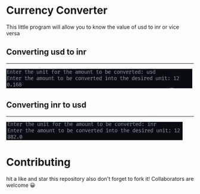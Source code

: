# Currency Converter

This little program will allow you to know the value of usd to inr or vice versa

## Converting usd to inr
--------------------------
![ScreenShot](/images/usd-to-inr.jpg)

## Converting inr to usd
--------------------------
![uheuhkeje](/images/inr-to-usd.jpg) 
# Contributing

hit a like and star this repository also don't forget to fork it! Collaborators are welcome 😀
